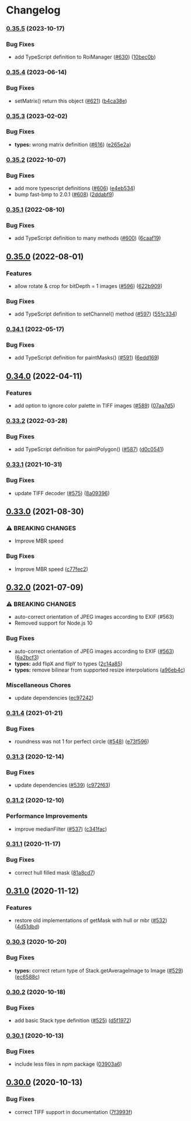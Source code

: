 # Changelog

### [0.35.5](https://www.github.com/image-js/image-js/compare/v0.35.4...v0.35.5) (2023-10-17)


### Bug Fixes

* add TypeScript definition to RoiManager ([#630](https://www.github.com/image-js/image-js/issues/630)) ([10bec0b](https://www.github.com/image-js/image-js/commit/10bec0b4b4794cf8c9d8459ebf77380829fa814d))

### [0.35.4](https://www.github.com/image-js/image-js/compare/v0.35.3...v0.35.4) (2023-06-14)


### Bug Fixes

* setMatrix() return this object ([#621](https://www.github.com/image-js/image-js/issues/621)) ([b4ca38e](https://www.github.com/image-js/image-js/commit/b4ca38efd196f87147f2f14f670b7214ed18f9b5))

### [0.35.3](https://www.github.com/image-js/image-js/compare/v0.35.2...v0.35.3) (2023-02-02)


### Bug Fixes

* **types:** wrong matrix definition ([#616](https://www.github.com/image-js/image-js/issues/616)) ([e265e2a](https://www.github.com/image-js/image-js/commit/e265e2a38c835e8b09678e003426e128e7c951ae))

### [0.35.2](https://www.github.com/image-js/image-js/compare/v0.35.1...v0.35.2) (2022-10-07)


### Bug Fixes

* add more typescript definitions ([#606](https://www.github.com/image-js/image-js/issues/606)) ([e4eb534](https://www.github.com/image-js/image-js/commit/e4eb5341314a322cb6addec998fd24b21e0c2143))
* bump fast-bmp to 2.0.1 ([#608](https://www.github.com/image-js/image-js/issues/608)) ([2ddabf9](https://www.github.com/image-js/image-js/commit/2ddabf9a21824c094b30bc93849308a228007b19))

### [0.35.1](https://www.github.com/image-js/image-js/compare/v0.35.0...v0.35.1) (2022-08-10)


### Bug Fixes

* add TypeScript definition to many methods ([#600](https://www.github.com/image-js/image-js/issues/600)) ([6caaf19](https://www.github.com/image-js/image-js/commit/6caaf19f0651945f798def1a1193b5d1ccf4d9f0))

## [0.35.0](https://www.github.com/image-js/image-js/compare/v0.34.1...v0.35.0) (2022-08-01)


### Features

* allow rotate & crop for bitDepth = 1 images ([#596](https://www.github.com/image-js/image-js/issues/596)) ([622b909](https://www.github.com/image-js/image-js/commit/622b9093f17698dd18c3564773a59dd54d4e7f7e))


### Bug Fixes

* add TypeScript definition to setChannel() method ([#597](https://www.github.com/image-js/image-js/issues/597)) ([551c334](https://www.github.com/image-js/image-js/commit/551c334bdcd9f8ea2972c31197ee0847a14ead3b))

### [0.34.1](https://www.github.com/image-js/image-js/compare/v0.34.0...v0.34.1) (2022-05-17)


### Bug Fixes

* add TypeScript definition for paintMasks() ([#591](https://www.github.com/image-js/image-js/issues/591)) ([6edd169](https://www.github.com/image-js/image-js/commit/6edd169cf161b3658a89dfa7d193fb718cd3c25c))

## [0.34.0](https://www.github.com/image-js/image-js/compare/v0.33.2...v0.34.0) (2022-04-11)


### Features

* add option to ignore color palette in TIFF images ([#589](https://www.github.com/image-js/image-js/issues/589)) ([07aa7d5](https://www.github.com/image-js/image-js/commit/07aa7d591ca0f674fca83fbfef910e4e6243181e))

### [0.33.2](https://www.github.com/image-js/image-js/compare/v0.33.1...v0.33.2) (2022-03-28)


### Bug Fixes

* add TypeScript definition for paintPolygon() ([#587](https://www.github.com/image-js/image-js/issues/587)) ([d0c0541](https://www.github.com/image-js/image-js/commit/d0c054124ef38b0dea6a791780a6b83fda842ee8))

### [0.33.1](https://www.github.com/image-js/image-js/compare/v0.33.0...v0.33.1) (2021-10-31)


### Bug Fixes

* update TIFF decoder ([#575](https://www.github.com/image-js/image-js/issues/575)) ([8a09396](https://www.github.com/image-js/image-js/commit/8a0939620027957e41209549ffe595c7c3023a37))

## [0.33.0](https://www.github.com/image-js/image-js/compare/v0.32.0...v0.33.0) (2021-08-30)


### ⚠ BREAKING CHANGES

* Improve MBR speed

### Bug Fixes

* Improve MBR speed ([c77fec2](https://www.github.com/image-js/image-js/commit/c77fec2308bf7d1f23ddc352d21f4f53ee911c8d))

## [0.32.0](https://www.github.com/image-js/image-js/compare/v0.31.4...v0.32.0) (2021-07-09)


### ⚠ BREAKING CHANGES

* auto-correct orientation of JPEG images according to EXIF (#563)
* Removed support for Node.js 10

### Bug Fixes

* auto-correct orientation of JPEG images according to EXIF ([#563](https://www.github.com/image-js/image-js/issues/563)) ([6a2bcf3](https://www.github.com/image-js/image-js/commit/6a2bcf3d479cf4ea700785a17fa4488892a3e448))
* **types:** add flipX and flipY to types ([2c14a85](https://www.github.com/image-js/image-js/commit/2c14a8510f4958f0c39c048300a9b4596f6268ee))
* **types:** remove bilinear from supported resize interpolations ([a96eb4c](https://www.github.com/image-js/image-js/commit/a96eb4c40867b715a4411e85fe13dff005179f5d))


### Miscellaneous Chores

* update dependencies ([ec97242](https://www.github.com/image-js/image-js/commit/ec972424fa6b1e34a65898d0dd4e179d7da0bb0b))

### [0.31.4](https://www.github.com/image-js/image-js/compare/v0.31.3...v0.31.4) (2021-01-21)


### Bug Fixes

* roundness was not 1 for perfect circle ([#548](https://www.github.com/image-js/image-js/issues/548)) ([e73f596](https://www.github.com/image-js/image-js/commit/e73f59606218f274bbace969ae48af3bbe1d8b2a))

### [0.31.3](https://www.github.com/image-js/image-js/compare/v0.31.2...v0.31.3) (2020-12-14)


### Bug Fixes

* update dependencies ([#539](https://www.github.com/image-js/image-js/issues/539)) ([c972f63](https://www.github.com/image-js/image-js/commit/c972f63a181706c65ea144ec1e6a6edf92deba5a))

### [0.31.2](https://www.github.com/image-js/image-js/compare/v0.31.1...v0.31.2) (2020-12-10)


### Performance Improvements

* improve medianFilter ([#537](https://www.github.com/image-js/image-js/issues/537)) ([c341fac](https://www.github.com/image-js/image-js/commit/c341facf65745641510b5c53d1c00e6b3c69697e))

### [0.31.1](https://www.github.com/image-js/image-js/compare/v0.31.0...v0.31.1) (2020-11-17)


### Bug Fixes

* correct hull filled mask ([81a8cd7](https://www.github.com/image-js/image-js/commit/81a8cd713add86fdb46f78024dacc343880d71cd))

## [0.31.0](https://www.github.com/image-js/image-js/compare/v0.30.3...v0.31.0) (2020-11-12)


### Features

* restore old implementations of getMask with hull or mbr ([#532](https://www.github.com/image-js/image-js/issues/532)) ([4d51dbd](https://www.github.com/image-js/image-js/commit/4d51dbd7baffc4cc32d625b2912e4fbdabdf13a0))

### [0.30.3](https://www.github.com/image-js/image-js/compare/v0.30.2...v0.30.3) (2020-10-20)


### Bug Fixes

* **types:** correct return type of Stack.getAverageImage to Image ([#529](https://www.github.com/image-js/image-js/issues/529)) ([ec6588c](https://www.github.com/image-js/image-js/commit/ec6588c2b0152bd865013ffe6fb3e5668c83cae3))

### [0.30.2](https://www.github.com/image-js/image-js/compare/v0.30.1...v0.30.2) (2020-10-18)


### Bug Fixes

* add basic Stack type definition ([#525](https://www.github.com/image-js/image-js/issues/525)) ([d5f1972](https://www.github.com/image-js/image-js/commit/d5f1972fc1f39b506882f46b7c6c7722157bfd4c))

### [0.30.1](https://www.github.com/image-js/image-js/compare/v0.30.0...v0.30.1) (2020-10-13)


### Bug Fixes

* include less files in npm package ([03903a6](https://www.github.com/image-js/image-js/commit/03903a692a3f4801d44d8d017fced52f218d0369))

## [0.30.0](https://www.github.com/image-js/image-js/compare/v0.29.0...v0.30.0) (2020-10-13)


### Bug Fixes

* correct TIFF support in documentation ([7f3993f](https://www.github.com/image-js/image-js/commit/7f3993f189fe8adb32467b9c8522273778392871))
